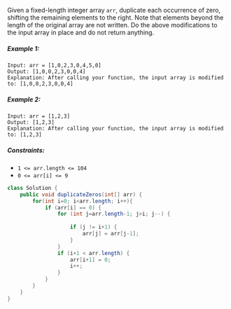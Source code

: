 Given a fixed-length integer array `arr`, duplicate each occurrence of zero, shifting the remaining elements to the right.
Note that elements beyond the length of the original array are not written. Do the above modifications to the input array in place and do not return anything.


##### Example 1:
```
Input: arr = [1,0,2,3,0,4,5,0]
Output: [1,0,0,2,3,0,0,4]
Explanation: After calling your function, the input array is modified to: [1,0,0,2,3,0,0,4]
```
##### Example 2:
```
Input: arr = [1,2,3]
Output: [1,2,3]
Explanation: After calling your function, the input array is modified to: [1,2,3]
``` 

##### Constraints:

- `1 <= arr.length <= 104`
- `0 <= arr[i] <= 9`


```java
class Solution {
    public void duplicateZeros(int[] arr) {
        for(int i=0; i<arr.length; i++){
            if (arr[i] == 0) {
                for (int j=arr.length-1; j>i; j--) {
                    
                    if (j != i+1) {
                        arr[j] = arr[j-1];    
                    }
                }
                if (i+1 < arr.length) {
                    arr[i+1] = 0;
                    i++;
                }
            }
        }
    }
}
```